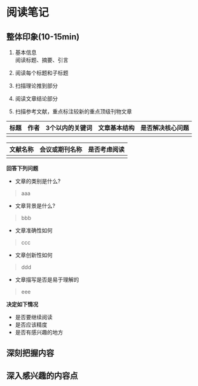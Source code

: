 # 阅读笔记

## 整体印象(10-15min)

1. 基本信息  
阅读标题、摘要、引言

2. 阅读每个标题和子标题

3. 扫描理论推到部分

4. 阅读文章结论部分

5. 扫描参考文献，重点标注较新的重点顶级刊物文章

|标题|作者|3个以内的关键词|文章基本结构|是否解决核心问题|
|----|----|-------------|-----------|---------------|
| | | | | |

|文献名称|会议或期刊名称|是否考虑阅读|
|----|-----|-----|
|    |    |     |


**回答下列问题**  
- 文章的类别是什么?
> aaa

- 文章背景是什么?
> bbb

- 文章准确性如何
> ccc 

- 文章创新性如何
> ddd

- 文章描写是否是易于理解的
> eee

**决定如下情况**
- 是否要继续阅读
- 是否应该精度
- 是否有感兴趣的地方

## 深刻把握内容


## 深入感兴趣的内容点
